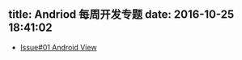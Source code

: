 title: Andriod 每周开发专题
date: 2016-10-25 18:41:02
---
* [Issue#01 Android View](https://github.com/yeungeek/android-weekly-topic/blob/master/topic/Topic-01.md)
